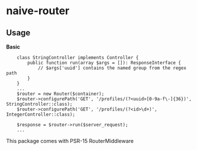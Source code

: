 # naive-router

## Usage
**Basic**
```
    class StringController implements Controller {
        public function run(array $args = []): ResponseInterface {
            // $args['uuid'] contains the named group from the regex path
        }
    }
    ...
    $router = new Router($container);
    $router->configurePath('GET', '/profiles/(?<uuid>[0-9a-f\-]{36})', StringController::class);
    $router->configurePath('GET', '/profiles/(?<id>\d+)', IntegerController::class);

    $response = $router->run($server_request);
    ... 
```
This package comes with PSR-15 RouterMiddleware
